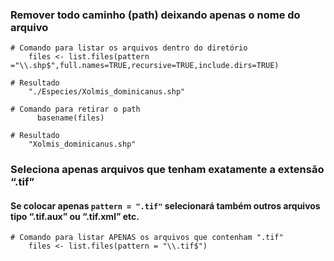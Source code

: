 ### Remover todo caminho (path) deixando apenas o nome do arquivo

````{r}
# Comando para listar os arquivos dentro do diretório
    files <- list.files(pattern ="\\.shp$",full.names=TRUE,recursive=TRUE,include.dirs=TRUE)

# Resultado
    "./Especies/Xolmis_dominicanus.shp" 

# Comando para retirar o path
      basename(files)

# Resultado
    "Xolmis_dominicanus.shp"
````
    
### Seleciona apenas arquivos que tenham exatamente a extensão “.tif”
#### Se colocar apenas `pattern = ".tif"` selecionará também outros arquivos tipo “.tif.aux” ou “.tif.xml” etc.
````{r}
# Comando para listar APENAS os arquivos que contenham ".tif"
    files <- list.files(pattern = "\\.tif$")
````


